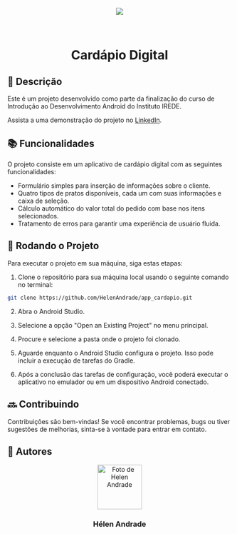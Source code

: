<h1 align="center">
  <br>
  <img src="https://i.imgur.com/dh1tgPW.jpg" >
  <br>
  <br>
</h1>

<h1 align="center">Cardápio Digital</h1>

## :memo: Descrição

Este é um projeto desenvolvido como parte da finalização do curso de Introdução ao Desenvolvimento Android do Instituto IREDE.

Assista a uma demonstração do projeto no [LinkedIn](https://www.linkedin.com/feed/update/urn:li:activity:7179622769905524736/).

## :books: Funcionalidades

O projeto consiste em um aplicativo de cardápio digital com as seguintes funcionalidades:

- Formulário simples para inserção de informações sobre o cliente.
- Quatro tipos de pratos disponíveis, cada um com suas informações e caixa de seleção.
- Cálculo automático do valor total do pedido com base nos itens selecionados.
- Tratamento de erros para garantir uma experiência de usuário fluida.

## :rocket: Rodando o Projeto

Para executar o projeto em sua máquina, siga estas etapas:

1. Clone o repositório para sua máquina local usando o seguinte comando no terminal:

```bash
git clone https://github.com/HelenAndrade/app_cardapio.git
```

2. Abra o Android Studio.

3. Selecione a opção "Open an Existing Project" no menu principal.

4. Procure e selecione a pasta onde o projeto foi clonado.

5. Aguarde enquanto o Android Studio configura o projeto. Isso pode incluir a execução de tarefas do Gradle.

6. Após a conclusão das tarefas de configuração, você poderá executar o aplicativo no emulador ou em um dispositivo Android conectado.

## :soon: Contribuindo

Contribuições são bem-vindas! Se você encontrar problemas, bugs ou tiver sugestões de melhorias, sinta-se à vontade para entrar em contato.

## :handshake: Autores

<p align="center">
  <a href="https://github.com/HelenAndrade">
    <img src="https://avatars.githubusercontent.com/u/50506811?v=4" width="100px" alt="Foto de Helen Andrade"/>
  </a>
</p>
<h3 align="center">Hélen Andrade</h3>
